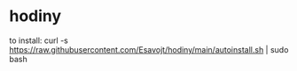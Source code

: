 # hodiny
to install: curl -s https://raw.githubusercontent.com/Esavojt/hodiny/main/autoinstall.sh | sudo bash
